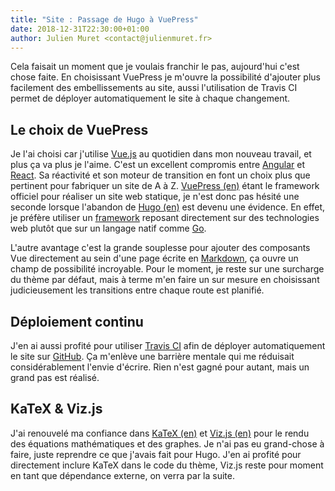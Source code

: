 ```yaml
---
title: "Site : Passage de Hugo à VuePress"
date: 2018-12-31T22:30:00+01:00
author: Julien Muret <contact@julienmuret.fr>
---
```


Cela faisait un moment que je voulais franchir le pas, aujourd'hui c'est chose
faite. En choisissant VuePress je m'ouvre la possibilité d'ajouter plus
facilement des embellissements au site, aussi l'utilisation de Travis CI permet
de déployer automatiquement le site à chaque changement.

<!-- more -->

## Le choix de VuePress

Je l'ai choisi car j'utilise [Vue.js][1] au quotidien dans mon nouveau travail,
et plus ça va plus je l'aime. C'est un excellent compromis entre [Angular][2] et
[React][3]. Sa réactivité et son moteur de transition en font un choix plus que
pertinent pour fabriquer un site de A à Z. [VuePress (en)][4] étant le framework
officiel pour réaliser un site web statique, je n'est donc pas hésité une
seconde lorsque l'abandon de [Hugo (en)][5] est devenu une évidence. En effet,
je préfère utiliser un [framework][6] reposant directement sur des technologies
web plutôt que sur un langage natif comme [Go][7].

L'autre avantage c'est la grande souplesse pour ajouter des composants Vue
directement au sein d'une page écrite en [Markdown][8], ça ouvre un champ de
possibilité incroyable. Pour le moment, je reste sur une surcharge du thème par
défaut, mais à terme m'en faire un sur mesure en choisissant judicieusement les
transitions entre chaque route est planifié.

## Déploiement continu

J'en ai aussi profité pour utiliser [Travis CI][9] afin de déployer
automatiquement le site sur [GitHub][10]. Ça m'enlève une barrière mentale qui
me réduisait considérablement l'envie d'écrire. Rien n'est gagné pour autant,
mais un grand pas est réalisé.

## KaTeX & Viz.js

J'ai renouvelé ma confiance dans [KaTeX (en)][11] et [Viz.js (en)][12] pour le
rendu des équations mathématiques et des graphes. Je n'ai pas eu grand-chose à
faire, juste reprendre ce que j'avais fait pour Hugo. J'en ai profité pour
directement inclure KaTeX dans le code du thème, Viz.js reste pour moment en
tant que dépendance externe, on verra par la suite.

<!-- Liens -->

[1]: https://fr.wikipedia.org/wiki/Vue.js
[2]: https://fr.wikipedia.org/wiki/Angular
[3]: https://fr.wikipedia.org/wiki/React_(JavaScript)
[4]: https://vuepress.vuejs.org/
[5]: https://gohugo.io/
[6]: https://fr.wikipedia.org/wiki/Framework
[7]: https://fr.wikipedia.org/wiki/Go_(langage)
[8]: https://fr.wikipedia.org/wiki/Markdown
[9]: https://fr.wikipedia.org/wiki/Travis_CI
[10]: https://fr.wikipedia.org/wiki/GitHub
[11]: https://katex.org/
[12]: https://github.com/mdaines/viz.js/